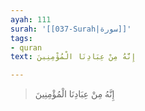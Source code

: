 ```yaml
---
ayah: 111
surah: '[[037-Surah|سورة]]'
tags:
- quran
text: إِنَّهُ مِنْ عِبَادِنَا الْمُؤْمِنِينَ

---
```

> إِنَّهُ مِنْ عِبَادِنَا الْمُؤْمِنِينَ
